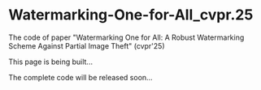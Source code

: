 # Watermarking-One-for-All_cvpr.25
The code of paper "Watermarking One for All: A Robust Watermarking Scheme Against Partial Image Theft" (cvpr'25)

This page is being built...

The complete code will be released soon...
